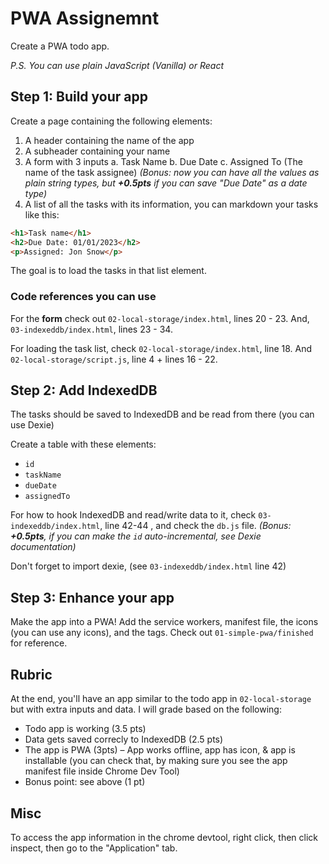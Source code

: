 # PWA Assignemnt
Create a PWA todo app.

*P.S. You can use plain JavaScript (Vanilla) or React*

## Step 1: Build your app
Create a page containing the following elements: 

1. A header containing the name of the app 
2. A subheader containing your name
3. A form with 3 inputs 
    a. Task Name
    b. Due Date
    c. Assigned To (The name of the task assignee)
    *(Bonus: now you can have all the values as plain string types, but **+0.5pts** if you can save "Due Date" as a date type)*
4. A list of all the tasks with its information, you can markdown your tasks like this: 
```html
<h1>Task name</h1>
<h2>Due Date: 01/01/2023</h2>
<p>Assigned: Jon Snow</p>
```
The goal is to load the tasks in that list element.

### Code references you can use
For the **form** check out `02-local-storage/index.html`, lines 20 - 23. And, `03-indexeddb/index.html`, lines 23 - 34.

For loading the task list, check `02-local-storage/index.html`, line 18. And `02-local-storage/script.js`, line 4 + lines 16 - 22.

## Step 2: Add IndexedDB
The tasks should be saved to IndexedDB and be read from there (you can use Dexie)

Create a table with these elements:
- `id`
- `taskName`
- `dueDate`
- `assignedTo`

For how to hook IndexedDB and read/write data to it, check `03-indexeddb/index.html`, line 42-44 , and check the `db.js` file.
*(Bonus: **+0.5pts**, if you can make the `id` auto-incremental, see Dexie documentation)*

Don't forget to import dexie, (see `03-indexeddb/index.html` line 42)

## Step 3: Enhance your app
Make the app into a PWA! Add the service workers, manifest file, the icons (you can use any icons), and the tags.
Check out `01-simple-pwa/finished` for reference.

## Rubric
At the end, you'll have an app similar to the todo app in `02-local-storage` but with extra inputs and data.
I will grade based on the following: 
- Todo app is working (3.5 pts)
- Data gets saved correcly to IndexedDB (2.5 pts)
- The app is PWA (3pts) – App works offline, app has icon, & app is installable (you can check that, by making sure you see the app manifest file inside Chrome Dev Tool) 
- Bonus point: see above (1 pt)

## Misc
To access the app information in the chrome devtool, right click, then click inspect, then go to the "Application" tab.

